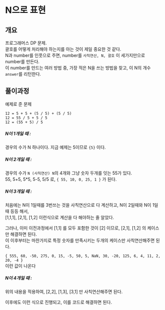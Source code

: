 # N으로 표현  
  
## 개요  
프로그래머스 DP 문제.  
괄호를 어떻게 처리해야 하는지를 아는 것이 제일 중요한 것 같다.  
N과 number를 인풋으로 주면, number를 `사칙연산, N, 괄호` 이 세가지만으로 number를 만든다.  
이 number를 만드는 여러 방법 중, 가장 적은 N을 쓰는 방법을 찾고, 이 N의 개수`answer`를 리턴한다.  
  
## 풀이과정  
예제로 준 문제  
```
12 = 5 + 5 + (5 / 5) + (5 / 5)  
12 = 55 / 5 + 5 / 5  
12 = (55 + 5) / 5
```  
  
##### N이 1개일 때 :  
경우의 수가 N 하나이다. 지금 예제는 5이므로 `{5}` 이다.  
##### N이 2개일 때 :   
경우의 수가 `N (사칙연산) N`의 4개와 그냥 숫자 두개를 잇는 55가 있다.  
55, 5+5, 5*5, 5-5, 5/5 로, `{ 55, 10, 0, 25, 1 }`  가 된다.  
##### N이 3개일 때 :  
처음에는 N이 1일때를 3번쓰는 것을 사칙연산으로 다 계산하고, N이 2일때와 N이 1일때 등등 해서,  
[1,1,1], [2,1], [1,2] 이런식으로 계산을 다 해야하는 줄 알았다.  
  
그러나, 이미 이전과정에서 [1,1] 를 모두 포함한 것이 [2] 이므로, [2,1], [1,2] 의 케이스만 해결하면 된다.  
이 이후부터는 마찬가지로 특정 숫자를 만족시키는 두개의 케이스만 사칙연산해주면 된다.  
  
`{ 555, 60, -50, 275, 0, 15, -5, 50, 5, NaN, 30, -20, 125, 6, 4, 11, 2, 20, -4 }`  
이런 값이 나온다  
##### N이 4개일 때 :   
위의 내용을 적용하여, [2,2], [1,3], [3,1] 만 사칙연산해주면 된다.  
  
이후에도 이런 식으로 진행되고, 이를 코드로 해결하면 된다.  
  
    

